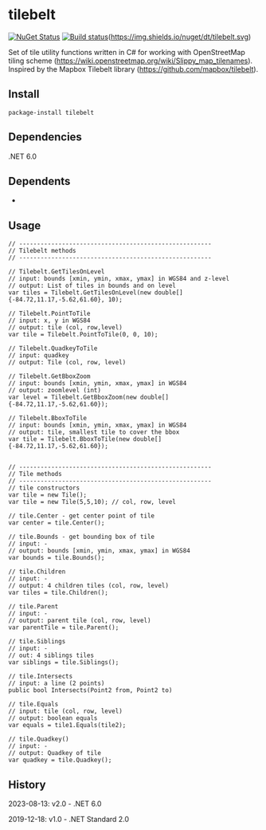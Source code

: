 # tilebelt

[![NuGet Status](http://img.shields.io/nuget/v/tilebelt.svg?style=flat)](https://www.nuget.org/packages/tilebelt/) [![Build status](https://ci.appveyor.com/api/projects/status/7r1ct7h78r2nkoy0?svg=true)](https://ci.appveyor.com/project/bertt/tilebelt-cs)(https://img.shields.io/nuget/dt/tilebelt.svg)

Set of tile utility functions written in C# for working with OpenStreetMap tiling scheme (https://wiki.openstreetmap.org/wiki/Slippy_map_tilenames).  Inspired by the Mapbox Tilebelt library (https://github.com/mapbox/tilebelt).

## Install

```
package-install tilebelt
```

## Dependencies

.NET 6.0

## Dependents

-

## Usage
```
// ------------------------------------------------------
// Tilebelt methods
// ------------------------------------------------------

// Tilebelt.GetTilesOnLevel
// input: bounds [xmin, ymin, xmax, ymax] in WGS84 and z-level
// output: List of tiles in bounds and on level
var tiles = Tilebelt.GetTilesOnLevel(new double[]{-84.72,11.17,-5.62,61.60}, 10);

// Tilebelt.PointToTile
// input: x, y in WGS84
// output: tile (col, row,level)
var tile = Tilebelt.PointToTile(0, 0, 10);

// Tilebelt.QuadkeyToTile
// input: quadkey
// output: Tile (col, row, level)

// Tilebelt.GetBboxZoom
// input: bounds [xmin, ymin, xmax, ymax] in WGS84
// output: zoomlevel (int)
var level = Tilebelt.GetBboxZoom(new double[]{-84.72,11.17,-5.62,61.60});

// Tilebelt.BboxToTile
// input: bounds [xmin, ymin, xmax, ymax] in WGS84
// output: tile, smallest tile to cover the bbox
var tile = Tilebelt.BboxToTile(new double[]{-84.72,11.17,-5.62,61.60});


// ------------------------------------------------------
// Tile methods
// ------------------------------------------------------
// tile constructors
var tile = new Tile();
var tile = new Tile(5,5,10); // col, row, level

// tile.Center - get center point of tile
var center = tile.Center(); 

// tile.Bounds - get bounding box of tile
// input: -
// output: bounds [xmin, ymin, xmax, ymax] in WGS84
var bounds = tile.Bounds();

// tile.Children
// input: -
// output: 4 children tiles (col, row, level)
var tiles = tile.Children();

// tile.Parent
// input: -
// output: parent tile (col, row, level)
var parentTile = tile.Parent();

// tile.Siblings
// input: -
// out: 4 siblings tiles
var siblings = tile.Siblings();

// tile.Intersects
// input: a line (2 points) 
public bool Intersects(Point2 from, Point2 to)

// tile.Equals
// input: tile (col, row, level)
// output: boolean equals
var equals = tile1.Equals(tile2);

// tile.Quadkey()
// input: -
// output: Quadkey of tile
var quadkey = tile.Quadkey(); 
```


## History

2023-08-13: v2.0 - .NET 6.0

2019-12-18: v1.0 - .NET Standard 2.0

